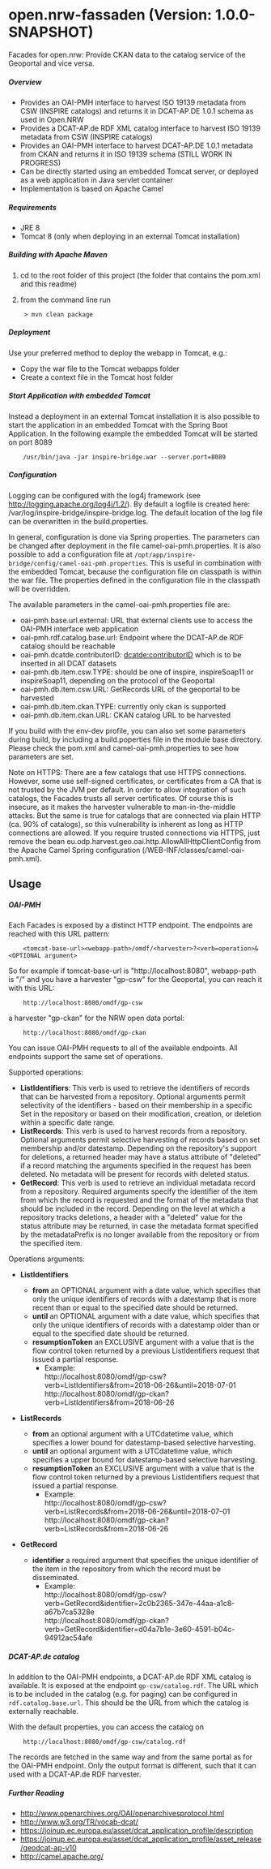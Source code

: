 # open.nrw-fassaden (Version: 1.0.0-SNAPSHOT)
Facades for open.nrw: Provide CKAN data to the catalog service of the Geoportal and vice versa.

##### Overview

* Provides an OAI-PMH interface to harvest ISO 19139 metadata from CSW (INSPIRE catalogs) and returns it in DCAT-AP.DE 1.0.1 schema as used in Open.NRW
* Provides a DCAT-AP.de RDF XML catalog interface to harvest ISO 19139 metadata from CSW (INSPIRE catalogs)
* Provides an OAI-PMH interface to harvest DCAT-AP.DE 1.0.1 metadata from CKAN and returns it in ISO 19139 schema (STILL WORK IN PROGRESS)
* Can be directly started using an embedded Tomcat server, or deployed as a web application in Java servlet container
* Implementation is based on Apache Camel

##### Requirements

* JRE 8
* Tomcat 8 (only when deploying in an external Tomcat installation)

##### Building with Apache Maven

1. cd to the root folder of this project (the folder that contains the pom.xml and this readme)
2. from the command line run

        > mvn clean package

##### Deployment

Use your preferred method to deploy the webapp in Tomcat, e.g.:

* Copy the war file to the Tomcat webapps folder
* Create a context file in the Tomcat host folder

##### Start Application with embedded Tomcat

Instead a deployment in an external Tomcat installation it is also possible to start the application in an embedded Tomcat with the Spring Boot Application. In the following example the embedded Tomcat will be started on port 8089

        /usr/bin/java -jar inspire-bridge.war --server.port=8089

##### Configuration

Logging can be configured with the log4j framework (see http://logging.apache.org/log4j/1.2/).
By default a logfile is created here: /var/log/inspire-bridge/inspire-bridge.log.
The default location of the log file can be overwritten in the build.properties.

In general, configuration is done via Spring properties. The parameters can be changed after deployment in the file camel-oai-pmh.properties. It is also possible to add a configuration file at `/opt/app/inspire-bridge/config/camel-oai-pmh.properties`. This is useful in combination with the embedded Tomcat, because the configuration file on classpath is within the war file. The properties defined in the configuration file in the classpath will be overridden.

The available parameters in the camel-oai-pmh.properties file are:

* oai-pmh.base.url.external: URL that external clients use to access the OAI-PMH interface web application
* oai-pmh.rdf.catalog.base.url: Endpoint where the DCAT-AP.de RDF catalog should be reachable
* oai-pmh.dcatde.contributorID: [dcatde:contributorID](https://www.dcat-ap.de/def/contributors/) which is to be inserted in all DCAT datasets
* oai-pmh.db.item.csw.TYPE: should be one of inspire, inspireSoap11 or inspireSoap11, depending on the protocol of the Geoportal
* oai-pmh.db.item.csw.URL: GetRecords URL of the geoportal to be harvested
* oai-pmh.db.item.ckan.TYPE: currently only ckan is supported
* oai-pmh.db.item.ckan.URL: CKAN catalog URL to be harvested

If you build with the env-dev profile, you can also set some parameters during build, by including a build.poperties
file in the module base directory. Please check the pom.xml and camel-oai-pmh.properties
to see how parameters are set.

Note on HTTPS: There are a few catalogs that use HTTPS connections. However, some use self-signed certificates, or
certificates from a CA that is not trusted by the JVM per default. In order to allow integration of such catalogs,
the Facades trusts all server certificates. Of course this is insecure, as it makes the harvester vulnerable
to man-in-the-middle attacks. But the same is true for catalogs that are connected via plain HTTP (ca. 90% of
catalogs), so this vulnerability is inherent as long as HTTP connections are allowed.
If you require trusted connections via HTTPS, just remove the bean
eu.odp.harvest.geo.oai.http.AllowAllHttpClientConfig from the Apache Camel Spring configuration
(/WEB-INF/classes/camel-oai-pmh.xml).

## Usage

##### OAI-PMH

Each Facades is exposed by a distinct HTTP endpoint. The endpoints are reached with this URL pattern:

        <tomcat-base-url><webapp-path>/omdf/<harvester>?<verb=operation>&<OPTIONAL argument>

So for example if tomcat-base-url is "http://localhost:8080", webapp-path is "/" and
you have a harvester "gp-csw" for the Geoportal, you can reach it with this URL:

        http://localhost:8080/omdf/gp-csw

a harvester "gp-ckan" for the NRW open data portal:

        http://localhost:8080/omdf/gp-ckan

You can issue OAI-PMH requests to all of the available endpoints. All endpoints support the same set of operations.

Supported operations:
* <b>ListIdentifiers</b>: This verb is used to retrieve the identifiers of records that can be harvested from a repository.  Optional arguments permit selectivity of the identifiers - based on their membership in a specific Set in the repository or based on their modification, creation, or deletion within a specific date range.
* <b>ListRecords</b>: This verb is used to harvest records from a repository. Optional arguments permit selective harvesting of records based on set membership and/or datestamp. Depending on the repository's support for deletions, a returned header may have a status attribute of "deleted" if a record matching the arguments specified in the request has been deleted. No metadata will be present for records with deleted status.
* <b>GetRecord</b>: This verb is used to retrieve an individual metadata record from a repository. Required arguments specify the identifier of the item from which the record is requested and the format of the metadata that should be included in the record. Depending on the level at which a repository tracks deletions, a header with a "deleted" value for the status attribute may be returned, in case the metadata format specified by the metadataPrefix is no longer available from the repository or from the specified item.

Operations arguments:
* <b>ListIdentifiers</b>
    * <b>from</b> an OPTIONAL argument with a date value, which specifies that only the unique identifiers of records with a datestamp that is more recent than or equal to the specified date should be returned.
    * <b>until</b> an OPTIONAL argument with a date value, which specifies that only the unique identifiers of records with a datestamp older than or equal to the specified date should be returned.
    * <b>resumptionToken</b> an EXCLUSIVE argument with a value that is the flow control token returned by a previous ListIdentifiers request that issued a partial response.
        * Example:<br>
                http://localhost:8080/omdf/gp-csw?verb=ListIdentifiers&from=2018-06-26&until=2018-07-01<br>
                http://localhost:8080/omdf/gp-ckan?verb=ListIdentifiers&from=2018-06-26

* <b>ListRecords</b>
    * <b>from</b> an optional argument with a UTCdatetime value, which specifies a lower bound for datestamp-based selective harvesting.
    * <b>until</b> an optional argument with a UTCdatetime value, which specifies a upper bound for datestamp-based selective harvesting.
    * <b>resumptionToken</b> an EXCLUSIVE argument with a value that is the flow control token returned by a previous ListIdentifiers request that issued a partial response.
        * Example:<br>
                http://localhost:8080/omdf/gp-csw?verb=ListRecords&from=2018-06-26&until=2018-07-01<br>
                http://localhost:8080/omdf/gp-ckan?verb=ListRecords&from=2018-06-26

* <b>GetRecord</b>
    * <b>identifier</b> a required argument that specifies the unique identifier of the item in the repository from which the record must be disseminated.
        * Example:<br>
                http://localhost:8080/omdf/gp-csw?verb=GetRecord&identifier=2c0b2365-347e-44aa-a1c8-a67b7ca5328e<br>
                http://localhost:8080/omdf/gp-ckan?verb=GetRecord&identifier=d04a7b1e-3e60-4591-b04c-94912ac54afe

##### DCAT-AP.de catalog

In addition to the OAI-PMH endpoints, a DCAT-AP.de RDF XML catalog is available. It is exposed at the endpoint `gp-csw/catalog.rdf`. The URL which is to be included in the catalog (e.g. for paging) can be configured in `rdf.catalog.base.url`. This should be the URL from which the catalog is externally reachable.

With the default properties, you can access the catalog on

        http://localhost:8080/omdf/gp-csw/catalog.rdf

The records are fetched in the same way and from the same portal as for the OAI-PMH endpoint. Only the output format is
different, such that it can used with a DCAT-AP.de RDF harvester.

##### Further Reading

* http://www.openarchives.org/OAI/openarchivesprotocol.html
* http://www.w3.org/TR/vocab-dcat/
* https://joinup.ec.europa.eu/asset/dcat_application_profile/description
* https://joinup.ec.europa.eu/asset/dcat_application_profile/asset_release/geodcat-ap-v10
* http://camel.apache.org/

